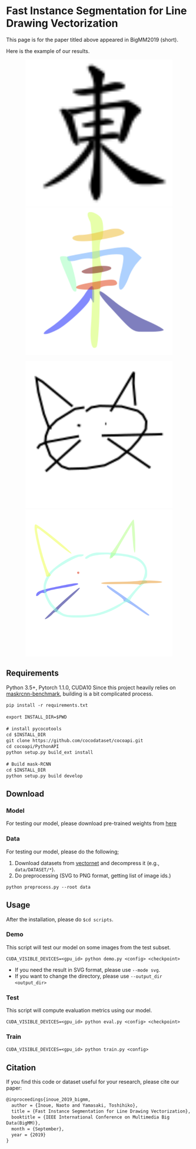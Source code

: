 # Fast Instance Segmentation for Line Drawing Vectorization


This page is for the paper titled above appeared in BigMM2019 (short).

Here is the example of our results.

<p align='center'>
  <img src='sample_results/input_26481.png' width="400px">
  <img src='sample_results/ours_26481_0_95.png' width="400px">
</p>

<p align='center'>
  <img src='sample_results/input_4657882177994752.png' width="400px">
  <img src='sample_results/ours_4657882177994752_0_97.png' width="400px">
</p>


## Requirements
Python 3.5+, Pytorch 1.1.0, CUDA10
Since this project heavily relies on [maskrcnn-benchmark](https://github.com/facebookresearch/maskrcnn-benchmark), building is a bit complicated process.

```
pip install -r requirements.txt

export INSTALL_DIR=$PWD

# install pycocotools
cd $INSTALL_DIR
git clone https://github.com/cocodataset/cocoapi.git
cd cocoapi/PythonAPI
python setup.py build_ext install

# Build mask-RCNN
cd $INSTALL_DIR
python setup.py build develop

```

## Download
### Model
For testing our model, please download pre-trained weights from [here](https://drive.google.com/open?id=1YOQKuL323r3utgyukOZvl6th98yiGOXr)

### Data
For testing our model, please do the following;

1. Download datasets from [vectornet](https://github.com/byungsook/vectornet) and decompress it (e.g., `data/DATASET/*`).
2. Do preprocessing (SVG to PNG format, getting list of image ids.)
```
python preprocess.py --root data
```

## Usage
After the installation, please do `$cd scripts`.

### Demo
This script will test our model on some images from the test subset.

```
CUDA_VISIBLE_DEVICES=<gpu_id> python demo.py <config> <checkpoint>
```

- If you need the result in SVG format, please use `--mode svg`.
- If you want to change the directory, please use `--output_dir <output_dir>`

### Test
This script will compute evaluation metrics using our model.
```
CUDA_VISIBLE_DEVICES=<gpu_id> python eval.py <config> <checkpoint>
```

### Train
```
CUDA_VISIBLE_DEVICES=<gpu_id> python train.py <config>
```

## Citation

If you find this code or dataset useful for your research, please cite our paper:

```
@inproceedings{inoue_2019_bigmm,
  author = {Inoue, Naoto and Yamasaki, Toshihiko},
  title = {Fast Instance Segmentation for Line Drawing Vectorization},
  booktitle = {IEEE International Conference on Multimedia Big Data(BigMM)},
  month = {September},
  year = {2019}
}
```
